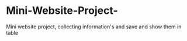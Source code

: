 # Mini-Website-Project-
Mini website project, collecting information's and save and show them in table
